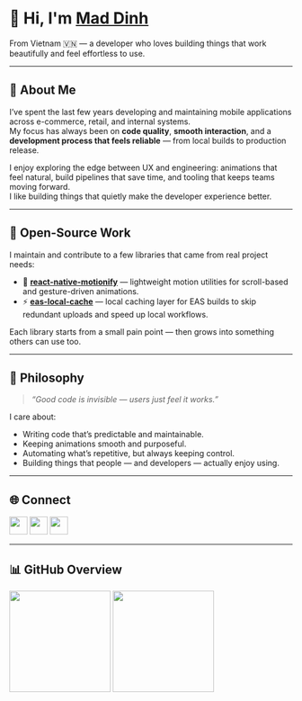 # 👋 Hi, I'm <a href="https://github.com/dennytosp">Mad Dinh</a>

From Vietnam 🇻🇳 — a developer who loves building things that work beautifully and feel effortless to use.

---

## 🚀 About Me

I’ve spent the last few years developing and maintaining mobile applications across e-commerce, retail, and internal systems.  
My focus has always been on **code quality**, **smooth interaction**, and a **development process that feels reliable** — from local builds to production release.

I enjoy exploring the edge between UX and engineering: animations that feel natural, build pipelines that save time, and tooling that keeps teams moving forward.  
I like building things that quietly make the developer experience better.

---

## 🧩 Open-Source Work

I maintain and contribute to a few libraries that came from real project needs:

- 🧠 [**react-native-motionify**](https://github.com/dennytosp/react-native-motionify) — lightweight motion utilities for scroll-based and gesture-driven animations.  
- ⚡ [**eas-local-cache**](https://github.com/dennytosp/eas-local-cache) — local caching layer for EAS builds to skip redundant uploads and speed up local workflows.

Each library starts from a small pain point — then grows into something others can use too.

---

## 💭 Philosophy

> *“Good code is invisible — users just feel it works.”*

I care about:
- Writing code that’s predictable and maintainable.  
- Keeping animations smooth and purposeful.  
- Automating what’s repetitive, but always keeping control.  
- Building things that people — and developers — actually enjoy using.

---

## 🌐 Connect

<div align="left">
  <a href="mailto:phongdinh.dev@gmail.com"><img src="https://img.shields.io/static/v1?message=Gmail&logo=gmail&label=&color=D14836&logoColor=white&labelColor=&style=for-the-badge" height="32"/></a>
  <a href="https://www.linkedin.com/in/dinhtienphong"><img src="https://img.shields.io/static/v1?message=LinkedIn&logo=linkedin&label=&color=0077B5&logoColor=white&labelColor=&style=for-the-badge" height="32"/></a>
  <a href="https://twitter.com/oceandawy"><img src="https://img.shields.io/badge/twitter-1DA1F2?style=for-the-badge&logo=twitter&logoColor=white" height="32"/></a>
</div>

---

## 📊 GitHub Overview

<div>
  <picture>
    <source srcset="https://github-readme-stats.vercel.app/api?username=dennytosp&show_icons=true&count_private=true&theme=transparent" media="(prefers-color-scheme: dark)" />
    <source srcset="https://github-readme-stats.vercel.app/api?username=dennytosp&show_icons=true&count_private=true&theme=transparent" media="(prefers-color-scheme: light)" />
    <img src="https://github-readme-stats.vercel.app/api?username=dennytosp&show_icons=true" height="180" />
  </picture>

  <picture>
    <source srcset="https://github-readme-stats.vercel.app/api/top-langs?username=dennytosp&layout=compact&langs_count=6&theme=transparent" media="(prefers-color-scheme: dark)" />
    <source srcset="https://github-readme-stats.vercel.app/api/top-langs?username=dennytosp&layout=compact&langs_count=6&theme=transparent" media="(prefers-color-scheme: light)" />
    <img src="https://github-readme-stats.vercel.app/api/top-langs?username=dennytosp&layout=compact&langs_count=6" height="180" />
  </picture>
</div>
